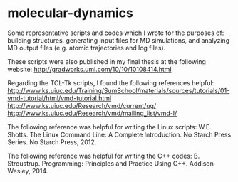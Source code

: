 # molecular-dynamics

Some representative scripts and codes which I wrote for the purposes of: building structures, generating input files for MD simulations, and analyzing MD output files (e.g. atomic trajectories and log files).

These scripts were also published in my final thesis at the following website:
http://gradworks.umi.com/10/10/10108414.html

Regarding the TCL-Tk scripts, I found the following references helpful:
http://www.ks.uiuc.edu/Training/SumSchool/materials/sources/tutorials/01-vmd-tutorial/html/vmd-tutorial.html
http://www.ks.uiuc.edu/Research/vmd/current/ug/
http://www.ks.uiuc.edu/Research/vmd/mailing_list/vmd-l/

The following reference was helpful for writing the Linux scripts:
W.E. Shotts. The Linux Command Line: A Complete Introduction. No Starch Press Series. No Starch Press, 2012.

The following reference was helpful for writing the C++ codes:
B. Stroustrup. Programming: Principles and Practice Using C++. Addison-Wesley, 2014.
